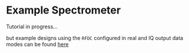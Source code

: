 # Example Spectrometer

Tutorial in progress...

but example designs using the `RFDC` configured in real and IQ output
data modes can be found [here](../../../rfsoc/)
